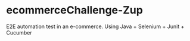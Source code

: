 # ecommerceChallenge-Zup
E2E automation test in an e-commerce. Using Java + Selenium + Junit + Cucumber
